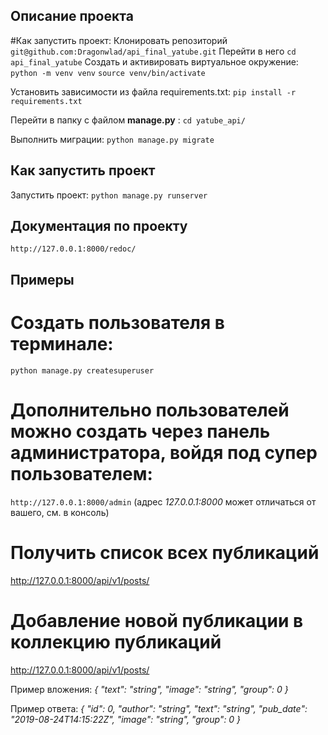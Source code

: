 ## Описание проекта
#Как запустить проект:
Клонировать репозиторий
`git@github.com:Dragonwlad/api_final_yatube.git`
 Перейти в него 
`cd api_final_yatube`
Cоздать и активировать виртуальное окружение:
`python -m venv venv`
`source venv/bin/activate`

Установить зависимости из файла requirements.txt:
`pip install -r requirements.txt`

Перейти в папку с файлом **manage.py** :
`cd yatube_api/`

Выполнить миграции:
`python manage.py migrate`


## Как запустить проект
Запустить проект:
`python manage.py runserver`

## Документация по проекту
`http://127.0.0.1:8000/redoc/`

## Примеры
# Создать пользователя в терминале:
`python manage.py createsuperuser`
# Дополнительно пользователей можно создать через панель администратора, войдя под супер пользователем:
`http://127.0.0.1:8000/admin`
(адрес *127.0.0.1:8000* может отличаться от вашего, см. в консоль)

# Получить список всех публикаций
http://127.0.0.1:8000/api/v1/posts/

# Добавление новой публикации в коллекцию публикаций
http://127.0.0.1:8000/api/v1/posts/

Пример вложения:
*{
"text": "string",
"image": "string",
"group": 0
}*

Пример ответа:
*{
"id": 0,
"author": "string",
"text": "string",
"pub_date": "2019-08-24T14:15:22Z",
"image": "string",
"group": 0
}*
